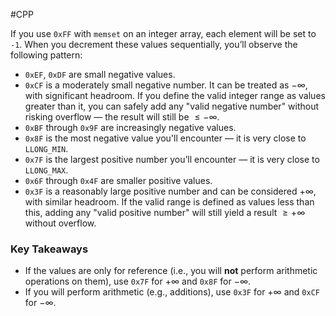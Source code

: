 #CPP

If you use `0xFF` with `memset` on an integer array, each element will be set to `-1`. When you decrement these values sequentially, you’ll observe the following pattern:
- `0xEF`, `0xDF` are small negative values.
- `0xCF` is a moderately small negative number. It can be treated as $-\infty$, with significant headroom. If you define the valid integer range as values greater than it, you can safely add any "valid negative number" without risking overflow — the result will still be $\le -\infty$.
- `0xBF` through `0x9F` are increasingly negative values.
- `0x8F` is the most negative value you'll encounter — it is very close to `LLONG_MIN`.
- `0x7F` is the largest positive number you’ll encounter — it is very close to `LLONG_MAX`.
- `0x6F` through `0x4F` are smaller positive values.
- `0x3F` is a reasonably large positive number and can be considered $+\infty$, with similar headroom. If the valid range is defined as values less than this, adding any "valid positive number" will still yield a result $\ge +\infty$ without overflow.

### Key Takeaways

- If the values are only for reference (i.e., you will **not** perform arithmetic operations on them), use `0x7F` for $+\infty$ and `0x8F` for $-\infty$.
- If you will perform arithmetic (e.g., additions), use `0x3F` for $+\infty$ and `0xCF` for $-\infty$.